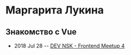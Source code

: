 # Маргарита Лукина

## Знакомство с Vue
- 2018 Jul 28 -- [DEV NSK - Frontend Meetup 4](https://www.youtube.com/watch?v=JXIUVG41ebs)    
